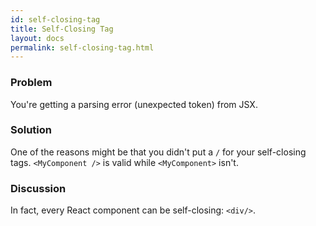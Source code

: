 ```yaml
---
id: self-closing-tag
title: Self-Closing Tag
layout: docs
permalink: self-closing-tag.html
---
```


### Problem
You're getting a parsing error (unexpected token) from JSX.

### Solution
One of the reasons might be that you didn't put a `/` for your self-closing tags. `<MyComponent />` is valid while `<MyComponent>` isn't.

### Discussion
In fact, every React component can be self-closing: `<div/>`.
